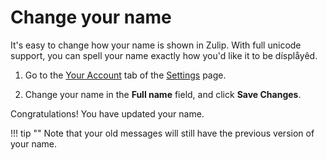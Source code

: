 # Change your name

It's easy to change how your name is shown in Zulip. With full unicode
support, you can spell your name exactly how you'd like it to be
dísplåyêd.

1. Go to the [Your Account](/#settings/your-account) tab of the
   [Settings](/help/edit-settings) page.

2. Change your name in the **Full name** field, and click **Save Changes**.

Congratulations! You have updated your name.

!!! tip ""
    Note that your old messages will still have the previous version of your name.
